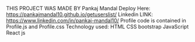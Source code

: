 THIS PROJECT WAS MADE BY Pankaj Mandal
Deploy Here: https://pankajmandal10.github.io/getuserslist/
Linkedin LINK: https://www.linkedin.com/in/pankaj-mandal10/
Profile code is contained in Profile.js and Profile.css
Technology used: HTML CSS bootstrap JavaScript React js
